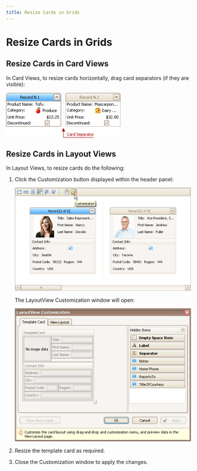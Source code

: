 ```yaml
---
title: Resize Cards in Grids
---
```

# Resize Cards in Grids
## Resize Cards in Card Views
In Card Views, to resize cards horizontally, drag card separators (if they are visible):

![EU_XtraGrid_CardView_CardSeparator](../../../images/img7553.png)

## Resize Cards in Layout Views
In Layout Views, to resize cards do the following:
1. Click the Customization button displayed within the header panel:
	
	![EU_XtraGrid_LayoutView_CustomizeButton](../../../images/img7491.png)
	
	The LayoutView Customization window will open:
	
	![EU_XtraGrid_LayoutView_CustomizationForm](../../../images/img7492.png)
2. Resize the template card as required.
3. Close the Customization window to apply the changes.